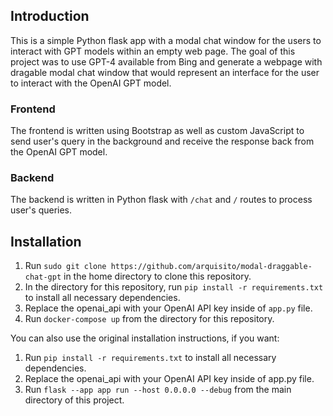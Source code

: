 ## Introduction

This is a simple Python flask app with a modal chat window for the users to interact with GPT models within an empty web page. The goal of this project was to use GPT-4 available from Bing and generate a webpage with dragable modal chat window that would represent an interface for the user to interact with the OpenAI GPT model.

### Frontend

The frontend is written using Bootstrap as well as custom JavaScript to send user's query in the background and receive the response back from the OpenAI GPT model.

### Backend

The backend is written in Python flask with `/chat` and `/` routes to process user's queries.

## Installation

1. Run `sudo git clone https://github.com/arquisito/modal-draggable-chat-gpt` in the home directory to clone this repository.
2. In the directory for this repository, run `pip install -r requirements.txt` to install all necessary dependencies.
3. Replace the openai_api with your OpenAI API key inside of `app.py` file.
4. Run `docker-compose up` from the directory for this repository.

You can also use the original installation instructions, if you want:

1. Run `pip install -r requirements.txt` to install all necessary dependencies.
2. Replace the openai_api with your OpenAI API key inside of app.py file.
3. Run `flask --app app run --host 0.0.0.0 --debug` from the main directory of this project.
